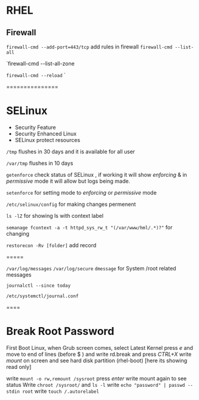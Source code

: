 # RHEL 

## Firewall

`firewall-cmd --add-port=443/tcp` add rules in firewall 
`firewall-cmd --list-all` 

`firewall-cmd --list-all-zone

`firewall-cmd --reload` ` 

===============

# SELinux

- Security Feature
- Security Enhanced Linux
- SELinux protect resources 


`/tmp` flushes in 30 days and it is available for all user

`/var/tmp` flushes in 10 days


`getenforce` check status of SELinux , if working it will show *enforcing* & in *permissive* mode it will allow but logs being made.

`setenforce` for setting mode to *enforcing* or *permissive* mode

`/etc/selinux/config`  for making changes permenent

`ls -lZ` for showing ls with context label

`semanage fcontext -a -t httpd_sys_rw_t "(/var/www/hml/.*)?"` for changing

`restorecon -Rv [folder]` add record 

=====


`/var/log/messages`
`/var/log/secure`
`dmessage` for System /root related messages


`journalctl --since today` 

`/etc/systemctl/journal.conf` 

====

# Break Root Password 

First Boot Linux, when Grub screen comes, select Latest Kernel 
press *e* and move to end of lines (before $ ) and write rd.break and press *CTRL+X* 
write *mount* on screen and see hard disk partition (rhel-boot) [here its showing read only]

write `mount -o rw,remount /sysroot` press *enter*
write mount again to see status
Write `chroot /sysroot/` and `ls -l`
write `echo "password" | passwd --stdin root` 
write `touch /.autorelabel` 
